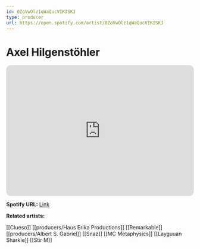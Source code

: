 ```yaml
---
id: 0ZoVwOlz1qWaQucVIKISKJ
type: producer
url: https://open.spotify.com/artist/0ZoVwOlz1qWaQucVIKISKJ
---
```

# Axel Hilgenstöhler

<iframe style="border-radius:12px" src="https://open.spotify.com/embed/artist/0ZoVwOlz1qWaQucVIKISKJ" width="100%" height="352" frameBorder="0" allowfullscreen="" allow="autoplay; clipboard-write; encrypted-media; fullscreen; picture-in-picture" loading="lazy"></iframe>

**Spotify URL:** [Link](https://open.spotify.com/artist/0ZoVwOlz1qWaQucVIKISKJ)

**Related artists:**

[[Clueso]]
[[producers/Haus Erika Productions]]
[[Remarkable]]
[[producers/Albert S. Gabriel]]
[[Snaz]]
[[MC Metaphysics]]
[[Layguuan Sharkie]]
[[Stir M]]
